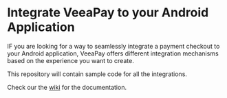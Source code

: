 # Integrate VeeaPay to your Android Application

IF you are looking for a way to seamlessly integrate a payment checkout to your Android application, VeeaPay offers different integration mechanisms based on the experience you want to create. 

This repository will contain sample code for all the integrations. 

Check our the [wiki](https://github.com/Max2Inc/payment-intent-demo/wiki/Intents) for the documentation.
